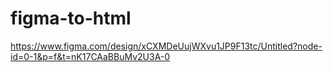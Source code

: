 # figma-to-html
https://www.figma.com/design/xCXMDeUujWXvu1JP9F13tc/Untitled?node-id=0-1&p=f&t=nK17CAaBBuMv2U3A-0

